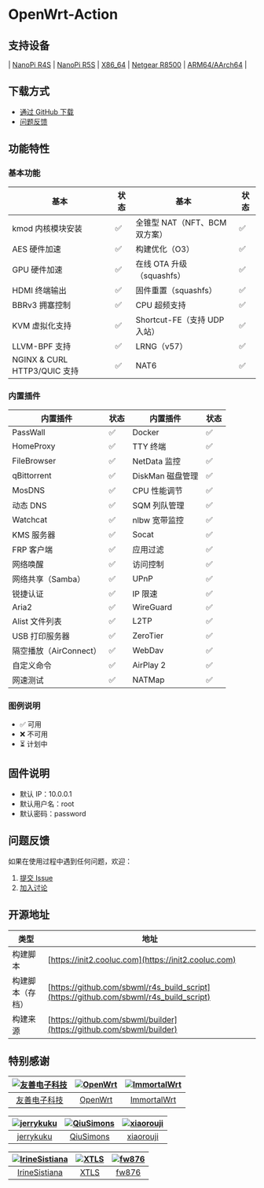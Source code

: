 # OpenWrt-Action

## 支持设备

| [NanoPi R4S](https://github.com/oppen321/OpenWrt-Action/releases) | [NanoPi R5S](https://github.com/oppen321/OpenWrt-Action/releases) | [X86_64](https://github.com/oppen321/OpenWrt-Action/releases) | [Netgear R8500](https://github.com/oppen321/OpenWrt-Action/releases) | [ARM64/AArch64](https://github.com/oppen321/OpenWrt-Action/releases) |

## 下载方式

- [通过 GitHub 下载](https://github.com/oppen321/OpenWrt-Action/releases)
- [问题反馈](https://github.com/oppen321/OpenWrt-Action/issues)

## 功能特性

### 基本功能
| 基本 | 状态 | 基本 | 状态 |
|------|------|------|------|
| kmod 内核模块安装 | ✅ | 全锥型 NAT（NFT、BCM 双方案） | ✅ |
| AES 硬件加速 | ✅ | 构建优化（O3） | ✅ |
| GPU 硬件加速 | ✅ | 在线 OTA 升级（squashfs） | ✅ |
| HDMI 终端输出 | ✅ | 固件重置（squashfs） | ✅ |
| BBRv3 拥塞控制 | ✅ | CPU 超频支持 | ✅ |
| KVM 虚拟化支持 | ✅ | Shortcut-FE（支持 UDP 入站） | ✅ |
| LLVM-BPF 支持 | ✅ | LRNG（v57） | ✅ |
| NGINX & CURL HTTP3/QUIC 支持 | ✅ | NAT6 | ✅ |

### 内置插件
| 内置插件 | 状态 | 内置插件 | 状态 |
|----------|------|----------|------|
| PassWall | ✅ | Docker | ✅ |
| HomeProxy | ✅ | TTY 终端 | ✅ |
| FileBrowser | ✅ | NetData 监控 | ✅ |
| qBittorrent | ✅ | DiskMan 磁盘管理 | ✅ |
| MosDNS | ✅ | CPU 性能调节 | ✅ |
| 动态 DNS | ✅ | SQM 列队管理 | ✅ |
| Watchcat | ✅ | nlbw 宽带监控 | ✅ |
| KMS 服务器 | ✅ | Socat | ✅ |
| FRP 客户端 | ✅ | 应用过滤 | ✅ |
| 网络唤醒 | ✅ | 访问控制 | ✅ |
| 网络共享（Samba） | ✅ | UPnP | ✅ |
| 锐捷认证 | ✅ | IP 限速 | ✅ |
| Aria2 | ✅ | WireGuard | ✅ |
| Alist 文件列表 | ✅ | L2TP | ✅ |
| USB 打印服务器 | ✅ | ZeroTier | ✅ |
| 隔空播放（AirConnect） | ✅ | WebDav | ✅ |
| 自定义命令 | ✅ | AirPlay 2 | ✅ |
| 网速测试 | ✅ | NATMap | ✅ |

### 图例说明
- ✅ 可用
- ❌ 不可用
- ⏳ 计划中

## 固件说明

- 默认 IP：10.0.0.1
- 默认用户名：root
- 默认密码：password

## 问题反馈

如果在使用过程中遇到任何问题，欢迎：
1. [提交 Issue](https://github.com/oppen321/OpenWrt-Action/issues)
2. [加入讨论](https://github.com/oppen321/OpenWrt-Action/discussions)

## 开源地址

| 类型 | 地址 |
|------|------|
| 构建脚本 | [https://init2.cooluc.com](https://init2.cooluc.com) |
| 构建脚本（存档） | [https://github.com/sbwml/r4s_build_script](https://github.com/sbwml/r4s_build_script) |
| 构建来源 | [https://github.com/sbwml/builder](https://github.com/sbwml/builder) |

## 特别感谢

| [![友善电子科技](https://avatars.githubusercontent.com/u/1285158?s=64)](https://www.friendlyarm.com) | [![OpenWrt](https://avatars.githubusercontent.com/u/2419508?s=64)](https://github.com/openwrt/openwrt) | [![ImmortalWrt](https://avatars.githubusercontent.com/u/53193414?s=64)](https://github.com/immortalwrt) |
|:---------------------------------:|:------------------------:|:-----------------------------:|
| [友善电子科技](https://www.friendlyarm.com) | [OpenWrt](https://github.com/openwrt/openwrt) | [ImmortalWrt](https://github.com/immortalwrt) |

| [![jerrykuku](https://avatars.githubusercontent.com/u/9485680?s=64)](https://github.com/jerrykuku) | [![QiuSimons](https://avatars.githubusercontent.com/u/45143996?s=64)](https://github.com/QiuSimons) | [![xiaorouji](https://avatars.githubusercontent.com/u/10976739?s=64)](https://github.com/xiaorouji) |
|:---------------------------------:|:------------------------:|:-----------------------------:|
| [jerrykuku](https://github.com/jerrykuku) | [QiuSimons](https://github.com/QiuSimons) | [xiaorouji](https://github.com/xiaorouji) |

| [![IrineSistiana](https://avatars.githubusercontent.com/u/48940125?s=64)](https://github.com/IrineSistiana) | [![XTLS](https://avatars.githubusercontent.com/u/74091257?s=64)](https://github.com/XTLS) | [![fw876](https://avatars.githubusercontent.com/u/17291827?s=64)](https://github.com/fw876) |
|:---------------------------------:|:------------------------:|:-----------------------------:|
| [IrineSistiana](https://github.com/IrineSistiana) | [XTLS](https://github.com/XTLS) | [fw876](https://github.com/fw876) |
